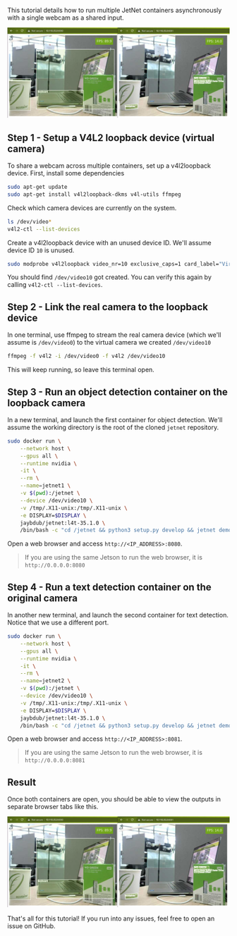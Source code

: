 This tutorial details how to run multiple JetNet containers asynchronously with a single webcam as a shared input.

![](../assets/two-containers.png)

## Step 1 - Setup a V4L2 loopback device (virtual camera)

To share a webcam across multiple containers, set up a v4l2loopback device.  First, install some dependencies

```bash
sudo apt-get update
sudo apt-get install v4l2loopback-dkms v4l-utils ffmpeg
```

Check which camera devices are currently on the system.

```bash
ls /dev/video*
v4l2-ctl --list-devices
```

Create a v4l2loopback device with an unused device ID.  We'll assume device ID `10` is unused.

```bash
sudo modprobe v4l2loopback video_nr=10 exclusive_caps=1 card_label="Virtual webcam"
```

You should find `/dev/video10` got created.  You can verify this again by calling ``v4l2-ctl --list-devices``.

## Step 2 - Link the real camera to the loopback device

In one terminal, use ffmpeg to stream the real camera device (which we'll assume is ``/dev/video0``) to the virtual camera we created ``/dev/video10``

```bash
ffmpeg -f v4l2 -i /dev/video0 -f v4l2 /dev/video10
```

This will keep running, so leave this terminal open.


## Step 3 - Run an object detection container on the loopback camera

In a new terminal, and launch the first container for object detection.  We'll assume the working directory is the root of the cloned ``jetnet`` repository.

```bash
sudo docker run \
    --network host \
    --gpus all \
    --runtime nvidia \
    -it \
    --rm \
    --name=jetnet1 \
    -v $(pwd):/jetnet \
    --device /dev/video10 \
    -v /tmp/.X11-unix:/tmp/.X11-unix \
    -e DISPLAY=$DISPLAY \
    jaybdub/jetnet:l4t-35.1.0 \
    /bin/bash -c "cd /jetnet && python3 setup.py develop && jetnet demo --port 8080 --camera_device 10 jetnet.yolox.YOLOX_NANO_TRT_FP16"
```

Open a web browser and access `http://<IP_ADDRESS>:8080`.

> If you are using the same Jetson to run the web browser, it is `http://0.0.0.0:8080`

## Step 4 - Run a text detection container on the original camera

In another new terminal, and launch the second container for text detection.  Notice that we use a different port.

```bash 
sudo docker run \
    --network host \
    --gpus all \
    --runtime nvidia \
    -it \
    --rm \
    --name=jetnet2 \
    -v $(pwd):/jetnet \
    --device /dev/video10 \
    -v /tmp/.X11-unix:/tmp/.X11-unix \
    -e DISPLAY=$DISPLAY \
    jaybdub/jetnet:l4t-35.1.0 \
    /bin/bash -c "cd /jetnet && python3 setup.py develop && jetnet demo --port 8081 --camera_device 10 jetnet.easyocr.EASYOCR_EN_TRT_FP16"
```

Open a web browser and access `http://<IP_ADDRESS>:8081`.

> If you are using the same Jetson to run the web browser, it is `http://0.0.0.0:8081`

## Result

Once both containers are open, you should be able to view the outputs in separate browser tabs like this.

![](../assets/two-containers.png)

That's all for this tutorial!  If you run into any issues, feel free to open an issue on GitHub.
